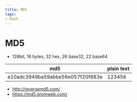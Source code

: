 ```yaml
---
title: MD5
tags:
- Hash
---
```


# MD5

- 128bit, 16 bytes, 32 hex, 26 base32, 22 base64

| md5                              | plain text |
| -------------------------------- | ---------- |
| e10adc3949ba59abbe56e057f20f883e | 123456     |

- http://reversemd5.com/
- https://md5.gromweb.com/
